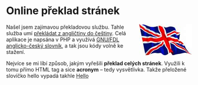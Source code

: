 <!--
title : Online překlad stránek
author : Roman Ožana <ozana@omdesign.cz>
date : 18.9.2006 06:16:00
tags : software
-->

# Online překlad stránek

[<img src="ukflag.jpg" style="DISPLAY: inline; FLOAT: right; WIDTH: 143px; HEIGHT: 86px" width="143" alt="UK flag" height="86" />][1]Našel jsem zajímavou překladovou službu. Tahle služba umí [překládat z angličtiny do češtiny][1]. Celá aplikace je napsána v PHP a využívá [GNU/FDL anglicko-český slovník][2], a tak jsou kódy volně ke stažení.

Nejvíce se mi líbí způsob, jakým vyřešili **překlad celých stránek**. Využili k tomu přímo HTML tag a sice **acronym** &#8211; tedy vysvětlivka. Takže přeložené slovíčko hello vypadá takhle <acronym title="dobrý den, ahoj, nazdar">Hello</acronym>

 [1]: http://web2cz.forrest79.net/ "Překladová služba z angličtiny do češtiny"
 [2]: http://slovnik.zcu.cz/ "Stránky GNU/FDL anglicko-českého slovníku"